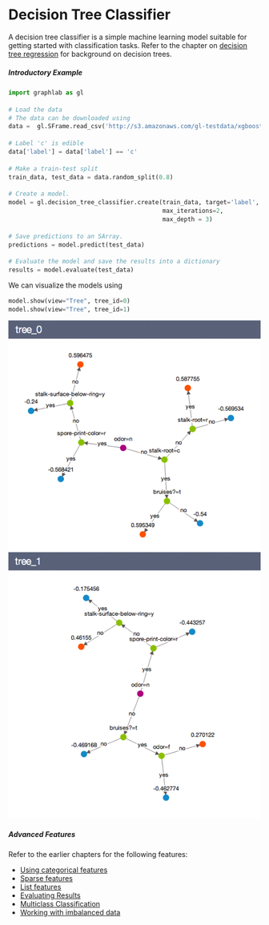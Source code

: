 <script src="../turi/js/recview.js"></script>
# Decision Tree Classifier
 
A decision tree classifier is a simple machine learning model suitable for
getting started with classification tasks. Refer to the chapter on [decision
tree regression](decision_tree_regression.md) for background on decision trees.


##### Introductory Example

```python
import graphlab as gl

# Load the data
# The data can be downloaded using
data =  gl.SFrame.read_csv('http://s3.amazonaws.com/gl-testdata/xgboost/mushroom.csv')

# Label 'c' is edible
data['label'] = data['label'] == 'c'

# Make a train-test split
train_data, test_data = data.random_split(0.8)

# Create a model.
model = gl.decision_tree_classifier.create(train_data, target='label',
                                           max_iterations=2,
                                           max_depth = 3)

# Save predictions to an SArray. 
predictions = model.predict(test_data)

# Evaluate the model and save the results into a dictionary
results = model.evaluate(test_data)
```
We can visualize the models using

```python
model.show(view="Tree", tree_id=0)
model.show(view="Tree", tree_id=1)
```
![Alt text](images/tree_0.png)
![Alt text](images/tree_1.png)

##### Advanced Features

Refer to the earlier chapters for the following features:

* [Using categorical features](linear-regression.md#linregr-categorical-features)
* [Sparse features](linear-regression.md#linregr-sparse-features)
* [List features](linear-regression.md#linregr-list-features)
* [Evaluating Results](logistic-regression.md#logregr-evaluation)
* [Multiclass Classification](logistic-regression.md#logregr-multiclass)
* [Working with imbalanced data](logistic-regression.md#logregr-imbalaced-data)
